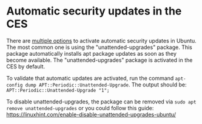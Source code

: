 # Automatic security updates in the CES

There are [multiple options](https://help.ubuntu.com/community/AutomaticSecurityUpdates) to activate automatic security updates in Ubuntu. The most common one is using the "unattended-upgrades" package. This package automatically installs apt package updates as soon as they become available.
The "unattended-upgrades" package is activated in the CES by default.

To validate that automatic updates are activated, run the command `apt-config dump APT::Periodic::Unattended-Upgrade`.
The output should be: `APT::Periodic::Unattended-Upgrade "1";`

To disable unattended-upgrades, the package can be removed via `sudo apt remove unattended-upgrades` or you could follow this guide: https://linuxhint.com/enable-disable-unattended-upgrades-ubuntu/